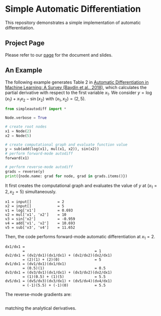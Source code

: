 # Simple Automatic Differentiation

This repository demonstrates a simple implementation of automatic differentiation.

## Project Page

Please refer to our [page](https://www.csie.ntu.edu.tw/~cjlin/papers/autodiff/) for the document and slides.

## An Example

The following example generates Table 2 in [Automatic Differentiation in Machine Learning: A Survey (Baydin et al., 2018)](https://www.jmlr.org/papers/volume18/17-468/17-468.pdf), which calculates the partial derivative with respect to the first variable $x_1$.
We consider $y=\log(x_1)+x_1x_2-\sin(x_2)$ with $(x_1,x_2)=(2,5)$.

```python
from simpleautodiff import *

Node.verbose = True

# create root nodes
x1 = Node(2)
x2 = Node(5)

# create computational graph and evaluate function value
y = sub(add(log(x1), mul(x1, x2)), sin(x2))
# perform forward-mode autodiff
forward(x1)

# perform reverse-mode autodiff
grads = reverse(y)
print({node.name: grad for node, grad in grads.items()})
```

It first creates the computational graph and evaluates the value of $y$ at $(x_1=2,x_2=5)$ simultaneously.

```
x1 = input[]            = 2
x2 = input[]            = 5
v1 = log['x1']          = 0.693
v2 = mul['x1', 'x2']    = 10
v3 = sin['x2']          = -0.959
v4 = add['v1', 'v2']    = 10.693
v5 = sub['v3', 'v4']    = 11.652
```

Then, the code performs forward-mode automatic differentiation at $x_1=2$.

```
dx1/dx1 =
        =                                = 1
dv2/dx1 = (dv2/dx1)(dx1/dx1) + (dv2/dx2)(dx2/dx1)
        = (2)(1) + (2)(0)                = 5
dv1/dx1 = (dv1/dx1)(dx1/dx1)
        = (0.5)(1)                       = 0.5
dv3/dx1 = (dv3/dv1)(dv1/dx1) + (dv3/dv2)(dv2/dx1)
        = (1)(0.5) + (1)(5)              = 5.5
dv5/dx1 = (dv5/dv3)(dv3/dx1) + (dv5/dv4)(dv4/dx1)
        = (-1)(5.5) + (-1)(0)            = 5.5
```

The reverse-mode gradients are:

```{'x1': 5.5, 'x2': 2 - cos(5)}

```

matching the analytical derivatives.
